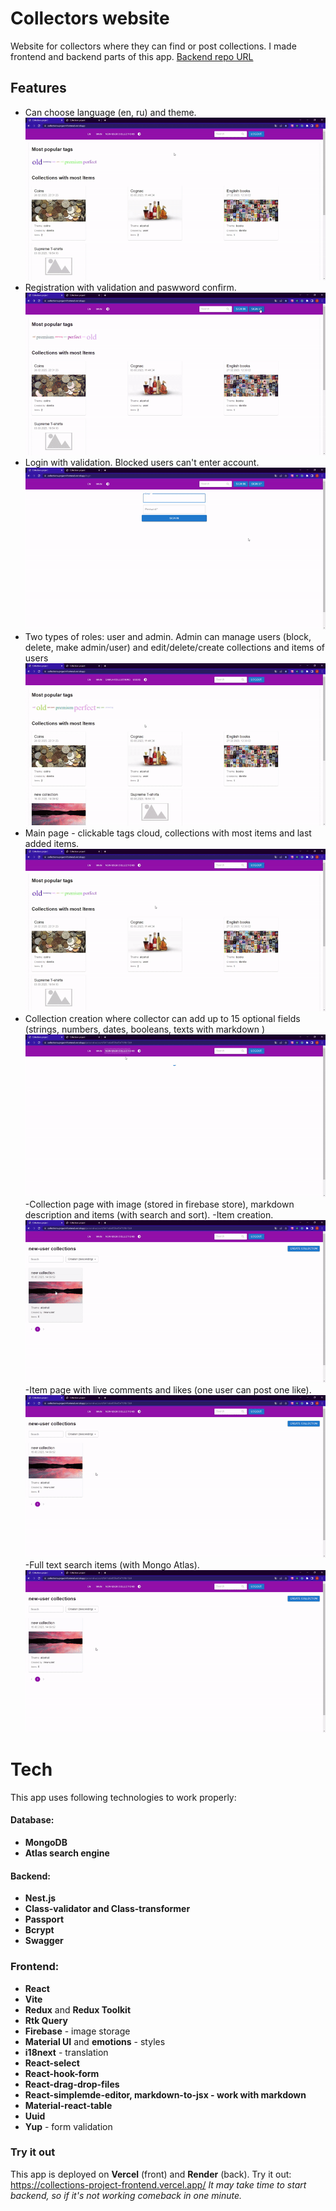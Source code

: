 # Collectors website
Website for collectors where they can find or post collections. I made frontend and backend parts of this app.
[Backend repo URL](https://github.com/sytniyOD/collections_project_backend)

## Features

- Can choose language (en, ru) and theme.
![Language and theme](/public/img/language-theme.gif "Language and theme")
- Registration with validation and paswword confirm.
 ![Sign up](/public/img/registration.gif "Sign up")
- Login with validation. Blocked users can't enter account.
![Sign in](/public/img/login.gif "Sign in")
- Two types of roles: user and admin. Admin can manage users (block, delete, make admin/user) and edit/delete/create collections and items of users
![Users management](/public/img/users.gif "Users management")
- Main page - clickable tags cloud, collections with most items and last added items.
![Main page](/public/img/main-page.gif "Main page")
- Collection creation where collector can add up to 15 optional fields (strings, numbers, dates, booleans, texts with markdown )
![Create collection](/public/img/create-collection.gif "Create collection")
-Collection page with image (stored in firebase store), markdown description and items (with search and sort).
-Item creation.
![Create item](/public/img/create-item.gif "Create item")
-Item page with live comments and likes (one user can post one like).
![Item](/public/img/item.gif "Item")
-Full text search items (with Mongo Atlas).
![Search](/public/img/item.gif "Search")

# Tech

This app uses following technologies to work properly:

#### Database:

- **MongoDB**
- **Atlas search engine**

#### Backend:
- **Nest.js**
- **Class-validator and Class-transformer**
- **Passport**
- **Bcrypt**
- **Swagger**

### Frontend:
- **React**
- **Vite**
- **Redux** and **Redux Toolkit**
- **Rtk Query**
- **Firebase** - image storage
- **Material UI** and **emotions** - styles
- **i18next** - translation
- **React-select**
- **React-hook-form**
- **React-drag-drop-files**
- **React-simplemde-editor, markdown-to-jsx - work with markdown**
- **Material-react-table**
- **Uuid**
- **Yup** - form validation

### Try it out 

This app is deployed on **Vercel** (front) and  **Render** (back).
Try it out: <https://collections-project-frontend.vercel.app/>
*It may take time to start backend, so if it's not working comeback in one minute.*